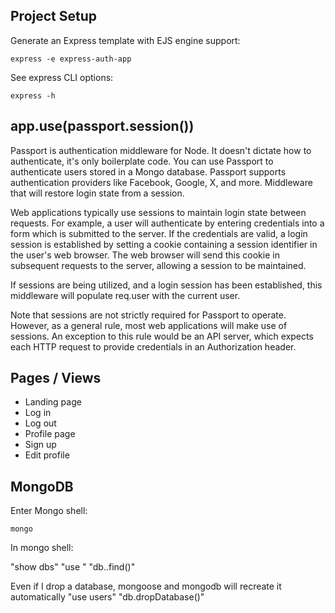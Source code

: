 ## Project Setup

Generate an Express template with EJS engine support:

```shell
express -e express-auth-app
```

See express CLI options:

```shell
express -h
```

## app.use(passport.session())

Passport is authentication middleware for Node.
It doesn't dictate how to authenticate, it's only boilerplate code.
You can use Passport to authenticate users stored in a Mongo database.
Passport supports authentication providers like Facebook, Google, X, and more.
Middleware that will restore login state from a session.

Web applications typically use sessions to maintain login state between requests. For example, a user will authenticate by entering credentials into a form which is submitted to the server. If the credentials are valid, a login session is established by setting a cookie containing a session identifier in the user's web browser. The web browser will send this cookie in subsequent requests to the server, allowing a session to be maintained.

If sessions are being utilized, and a login session has been established, this middleware will populate req.user with the current user.

Note that sessions are not strictly required for Passport to operate. However, as a general rule, most web applications will make use of sessions. An exception to this rule would be an API server, which expects each HTTP request to provide credentials in an Authorization header.

## Pages / Views

- Landing page
- Log in
- Log out
- Profile page
- Sign up
- Edit profile

## MongoDB

Enter Mongo shell:

```shell
mongo
```

In mongo shell:

"show dbs"
"use <db>"
"db.<collection>.find()"

Even if I drop a database, mongoose and mongodb will recreate it automatically
"use users"
"db.dropDatabase()"
